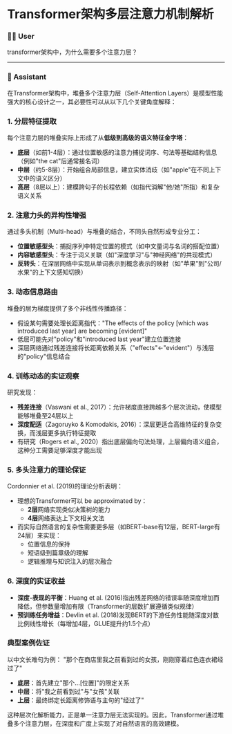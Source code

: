 # Transformer架构多层注意力机制解析

### 🧑‍💻 User

transformer架构中，为什么需要多个注意力层？

---

### 🤖 Assistant

在Transformer架构中，堆叠多个注意力层（Self-Attention Layers）是模型性能强大的核心设计之一，其必要性可以从以下几个关键角度解释：

### 1. **分层特征提取**
每个注意力层的堆叠实际上形成了从**低级到高级的语义特征金字塔**：
- **底层**（如前1-4层）：通过位置敏感的注意力捕捉词序、句法等基础结构信息（例如"the cat"后通常接名词）
- **中层**（约5-8层）：开始组合局部信息，建立实体消歧（如"apple"在不同上下文中的语义区分）
- **高层**（8层以上）：建模跨句子的长程依赖（如指代消解"他/她"所指）和复杂语义关系

### 2. **注意力头的异构性增强**
通过多头机制（Multi-head）与堆叠的结合，不同头自然形成专业分工：
- **位置敏感型头**：捕捉序列中特定位置的模式（如中文量词与名词的搭配位置）
- **内容敏感型头**：专注于词义关联（如"深度学习"与"神经网络"的共现模式）
- **反转头**：在深层网络中实现从单词表示到概念表示的映射（如"苹果"到"公司/水果"的上下文感知切换）

### 3. **动态信息路由**
堆叠的层为梯度提供了多个非线性传播路径：
- 假设某句需要处理长距离指代："The effects of the policy [which was introduced last year] are becoming [evident]"
- 低层可能先对"policy"和"introduced last year"建立位置连接
- 深层网络通过残差连接将长距离依赖关系（"effects"←"evident"）与浅层的"policy"信息结合

### 4. **训练动态的实证观察**
研究发现：
- **残差连接**（Vaswani et al., 2017）：允许梯度直接跨越多个层次流动，使模型能够堆叠至24层以上
- **深度配适**（Zagoruyko & Komodakis, 2016）：深层更适合高维特征的复杂变换，而浅层更多执行特征提取
- 有研究（Rogers et al., 2020）指出底层偏向句法处理，上层偏向语义组合，这种分工需要足够深度才能出现

### 5. **多头注意力的理论保证**
Cordonnier et al. (2019)的理论分析表明：
- 理想的Transformer可以 be approximated by：
  - **2层**网络实现类似决策树的能力
  - **4层**网络表达上下文相关文法
- 而实际自然语言的复杂性需要更多层（如BERT-base有12层，BERT-large有24层）来实现：
  - 位置信息的保持
  - 短语级到篇章级的理解
  - 逻辑推理与知识注入的层次融合

### 6. **深度的实证收益**
- **深度-表现的平衡**：Huang et al. (2016)指出残差网络的错误率随深度增加而降低，但参数量增加有限（Transformer的层数扩展遵循类似规律）
- **预训练任务增益**：Devlin et al. (2018)发现BERT的下游任务性能随深度对数比例线性增长（每增加4层，GLUE提升约1.5个点）

### 典型案例佐证
以中文长难句为例：
"那个在商店里我之前看到过的女孩，刚刚穿着红色连衣裙经过了"
- **底层**：首先建立"那个...[位置]"的限定关系
- **中层**：将"我之前看到过"与"女孩"关联
- **上层**：最终绑定长距离修饰语与主句的"经过了"

这种层次化解析能力，正是单一注意力层无法实现的。因此，Transformer通过堆叠多个注意力层，在深度和广度上实现了对自然语言的高效建模。